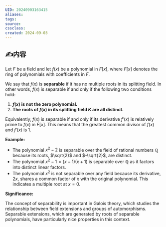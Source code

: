 ```yaml
---
UID: 20240903163415 
aliases: 
tags: 
source: 
cssclass: 
created: 2024-09-03
---
```


## ✍内容
Let $F$ be a field and let $f(x)$ be a polynomial in $F[x]$, where $F[x]$ denotes the ring of polynomials with coefficients in $F$.

We say that $f(x)$ is **separable** if it has no multiple roots in its splitting field. In other words, $f(x)$ is separable if and only if the following two conditions hold:

1. **$f(x)$ is not the zero polynomial.**
2. **The roots of $f(x)$ in its splitting field $K$ are all distinct.**

Equivalently, $f(x)$ is separable if and only if its derivative $f'(x)$ is relatively prime to $f(x)$ in $F[x]$. This means that the greatest common divisor of $f(x)$ and $f'(x)$ is 1.

**Example:**

* The polynomial $x^2 - 2$ is separable over the field of rational numbers $\mathbb{Q}$ because its roots, $\sqrt{2}$ and $-\sqrt{2}$, are distinct.
* The polynomial $x^2 - 1 = (x-1)(x+1)$ is separable over $\mathbb{Q}$ as it factors into distinct linear factors.
* The polynomial $x^2$ is not separable over any field because its derivative, $2x$, shares a common factor of $x$ with the original polynomial. This indicates a multiple root at $x=0$.

**Significance:**

The concept of separability is important in Galois theory, which studies the relationship between field extensions and groups of automorphisms. Separable extensions, which are generated by roots of separable polynomials, have particularly nice properties in this context. 


